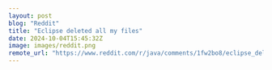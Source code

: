 ```yaml
---
layout: post
blog: "Reddit"
title: "Eclipse deleted all my files"
date: 2024-10-04T15:45:32Z
image: images/reddit.png
remote_url: "https://www.reddit.com/r/java/comments/1fw2bo8/eclipse_deleted_all_my_files/"
---
```

